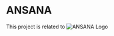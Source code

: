 # ANSANA

This project is related to 
![ANSANA Logo]([https://github.githubassets.com/images/modules/logos_page/GitHub-Logo.png](https://github.com/ANSANA-2/ANSANA/blob/main/Logo.png)https://github.com/ANSANA-2/ANSANA/blob/main/Logo.png)
